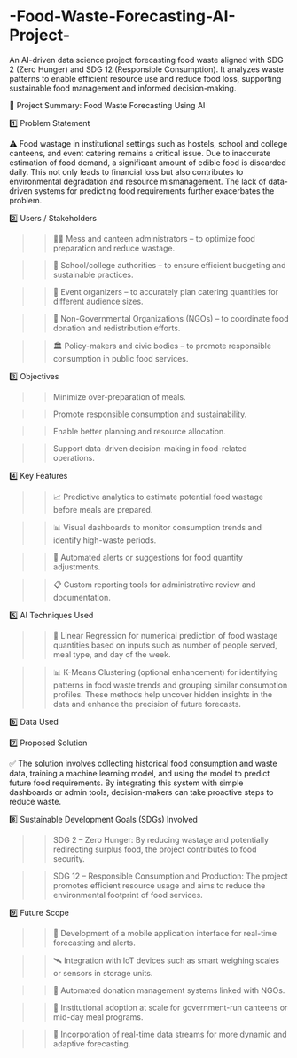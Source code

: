 # -Food-Waste-Forecasting-AI-Project-
An AI-driven data science project forecasting food waste aligned with SDG 2 (Zero Hunger) and SDG 12 (Responsible Consumption). It analyzes waste patterns to enable efficient resource use and reduce food loss, supporting sustainable food management and informed decision-making.



📘 Project Summary: Food Waste Forecasting Using AI

1️⃣ Problem Statement

⚠️ Food wastage in institutional settings such as hostels, school and college canteens, and event catering remains a critical issue. Due to inaccurate estimation of food demand, a significant amount of edible food is discarded daily. This not only leads to financial loss but also contributes to environmental degradation and resource mismanagement. The lack of data-driven systems for predicting food requirements further exacerbates the problem.



2️⃣ Users / Stakeholders

>>👨‍🍳 Mess and canteen administrators – to optimize food preparation and reduce wastage.

>>🏫 School/college authorities – to ensure efficient budgeting and sustainable practices.

>>🎉 Event organizers – to accurately plan catering quantities for different audience sizes.

>>🏢 Non-Governmental Organizations (NGOs) – to coordinate food donation and redistribution efforts.

>>🏛️ Policy-makers and civic bodies – to promote responsible consumption in public food services.



3️⃣ Objectives

>>Minimize over-preparation of meals.

>>Promote responsible consumption and sustainability.

>>Enable better planning and resource allocation.

>>Support data-driven decision-making in food-related operations.



4️⃣ Key Features

>>📈 Predictive analytics to estimate potential food wastage before meals are prepared.

>>📊 Visual dashboards to monitor consumption trends and identify high-waste periods.

>>🔔 Automated alerts or suggestions for food quantity adjustments.

>>📋 Custom reporting tools for administrative review and documentation.



5️⃣ AI Techniques Used

>>🔢 Linear Regression for numerical prediction of food wastage quantities based on inputs such as number of people served, meal type, and day of the week.

>>📊 K-Means Clustering (optional enhancement) for identifying patterns in food waste trends and grouping similar consumption profiles.
These methods help uncover hidden insights in the data and enhance the precision of future forecasts.



6️⃣ Data Used


7️⃣ Proposed Solution

✅ The solution involves collecting historical food consumption and waste data, training a machine learning model, and using the model to predict future food requirements. By integrating this system with simple dashboards or admin tools, decision-makers can take proactive steps to reduce waste.



8️⃣ Sustainable Development Goals (SDGs) Involved

>>SDG 2 – Zero Hunger: By reducing wastage and potentially redirecting surplus food, the project contributes to food security.

>>SDG 12 – Responsible Consumption and Production: The project promotes efficient resource usage and aims to reduce the environmental footprint of food services.



9️⃣ Future Scope

>>📱 Development of a mobile application interface for real-time forecasting and alerts.

>>🛰️ Integration with IoT devices such as smart weighing scales or sensors in storage units.

>>🔄 Automated donation management systems linked with NGOs.

>>🏢 Institutional adoption at scale for government-run canteens or mid-day meal programs.

>>📡 Incorporation of real-time data streams for more dynamic and adaptive forecasting.


